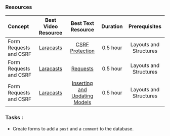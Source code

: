 ### Resources

Concept | Best Video Resource | Best Text Resource | Duration | Prerequisites
:-- | :--: | :--: | :--: | :--:
Form Requests and CSRF | [Laracasts](https://laracasts.com/series/laravel-from-scratch-2017/episodes/11) | [CSRF Protection](https://laravel.com/docs/5.4/csrf)| 0.5 hour | Layouts and Structures
Form Requests and CSRF | [Laracasts](https://laracasts.com/series/laravel-from-scratch-2017/episodes/11) | [Requests](https://laravel.com/docs/5.4/requests)| 0.5 hour | Layouts and Structures
Form Requests and CSRF | [Laracasts](https://laracasts.com/series/laravel-from-scratch-2017/episodes/11) | [Inserting and Updating Models](https://laravel.com/docs/5.4/eloquent#inserting-and-updating-models) | 0.5 hour | Layouts and Structures

### Tasks :
- Create forms to add a `post` and a `comment` to the database.
